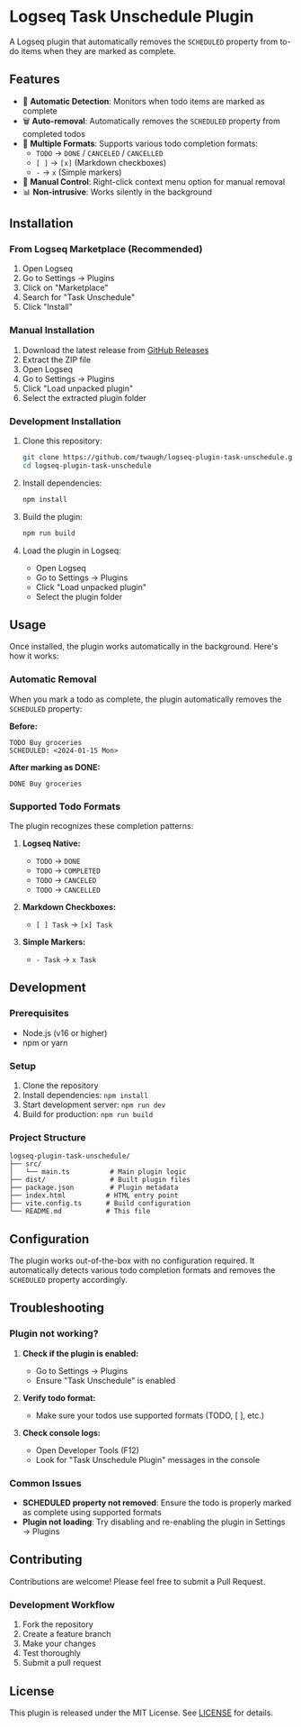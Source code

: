 # Logseq Task Unschedule Plugin

A Logseq plugin that automatically removes the `SCHEDULED` property from to-do items when they are marked as complete.

## Features

- 🎯 **Automatic Detection**: Monitors when todo items are marked as complete
- 🗑️ **Auto-removal**: Automatically removes the `SCHEDULED` property from completed todos
- 📝 **Multiple Formats**: Supports various todo completion formats:
  - `TODO` → `DONE` / `CANCELED` / `CANCELLED`
  - `[ ]` → `[x]` (Markdown checkboxes)
  - `-` → `x` (Simple markers)
- 🔧 **Manual Control**: Right-click context menu option for manual removal
- 📊 **Non-intrusive**: Works silently in the background

## Installation

### From Logseq Marketplace (Recommended)

1. Open Logseq
2. Go to Settings → Plugins
3. Click on "Marketplace"
4. Search for "Task Unschedule"
5. Click "Install"

### Manual Installation

1. Download the latest release from [GitHub Releases](https://github.com/twaugh/logseq-plugin-task-unschedule/releases)
2. Extract the ZIP file
3. Open Logseq
4. Go to Settings → Plugins
5. Click "Load unpacked plugin"
6. Select the extracted plugin folder

### Development Installation

1. Clone this repository:
   ```bash
   git clone https://github.com/twaugh/logseq-plugin-task-unschedule.git
   cd logseq-plugin-task-unschedule
   ```

2. Install dependencies:
   ```bash
   npm install
   ```

3. Build the plugin:
   ```bash
   npm run build
   ```

4. Load the plugin in Logseq:
   - Open Logseq
   - Go to Settings → Plugins
   - Click "Load unpacked plugin"
   - Select the plugin folder

## Usage

Once installed, the plugin works automatically in the background. Here's how it works:

### Automatic Removal

When you mark a todo as complete, the plugin automatically removes the `SCHEDULED` property:

**Before:**
```
TODO Buy groceries
SCHEDULED: <2024-01-15 Mon>
```

**After marking as DONE:**
```
DONE Buy groceries
```

### Supported Todo Formats

The plugin recognizes these completion patterns:

1. **Logseq Native:**
   - `TODO` → `DONE`
   - `TODO` → `COMPLETED`
   - `TODO` → `CANCELED`
   - `TODO` → `CANCELLED`

2. **Markdown Checkboxes:**
   - `[ ] Task` → `[x] Task`

3. **Simple Markers:**
   - `- Task` → `x Task`

## Development

### Prerequisites

- Node.js (v16 or higher)
- npm or yarn

### Setup

1. Clone the repository
2. Install dependencies: `npm install`
3. Start development server: `npm run dev`
4. Build for production: `npm run build`

### Project Structure

```
logseq-plugin-task-unschedule/
├── src/
│   └── main.ts          # Main plugin logic
├── dist/                # Built plugin files
├── package.json         # Plugin metadata
├── index.html          # HTML entry point
├── vite.config.ts      # Build configuration
└── README.md           # This file
```

## Configuration

The plugin works out-of-the-box with no configuration required. It automatically detects various todo completion formats and removes the `SCHEDULED` property accordingly.

## Troubleshooting

### Plugin not working?

1. **Check if the plugin is enabled:**
   - Go to Settings → Plugins
   - Ensure "Task Unschedule" is enabled

2. **Verify todo format:**
   - Make sure your todos use supported formats (TODO, [ ], etc.)

3. **Check console logs:**
   - Open Developer Tools (F12)
   - Look for "Task Unschedule Plugin" messages in the console

### Common Issues

- **SCHEDULED property not removed**: Ensure the todo is properly marked as complete using supported formats
- **Plugin not loading**: Try disabling and re-enabling the plugin in Settings → Plugins

## Contributing

Contributions are welcome! Please feel free to submit a Pull Request.

### Development Workflow

1. Fork the repository
2. Create a feature branch
3. Make your changes
4. Test thoroughly
5. Submit a pull request

## License

This plugin is released under the MIT License. See [LICENSE](LICENSE) for details.

